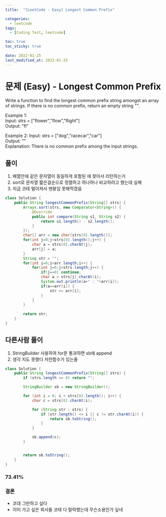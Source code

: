 ```yaml
---
title:  "[LeetCode - Easy] Longest Common Prefix"

categories:
  - leetcode
tags:
  - [Coding Test, leetcode]

toc: true
toc_sticky: true
 
date: 2022-01-25
last_modified_at: 2022-01-25
---
```


# 문제 (Easy) - Longest Common Prefix

Write a function to find the longest common prefix string amongst an array of strings.
If there is no common prefix, return an empty string "".

Example 1:   
Input: strs = ["flower","flow","flight"]   
Output: "fl"

Example 2:
Input: strs = ["dog","racecar","car"]   
Output: ""   
Explanation: There is no common prefix among the input strings.

## 풀이
1.  배열안에 같은 문자열이 동일하게 포함된 애 찾아서 리턴하는거
2. sort로 문자열 짧은걸순으로 정렬하고 하나하나 비교하려고 했는데 실패   
3. 지금 코테 떨어져서 멘붕임 못해먹겠음

```java
class Solution {
    public String longestCommonPrefix(String[] strs) {
        Arrays.sort(strs, new Comparator<String>() {
            @Override
            public int compare(String s1, String s2) {
                return s1.length() - s2.length();
            }
        });
        char[] arr = new char[strs[0].length()];
        for(int j=0;j<strs[0].length();j++) {
            char a = strs[0].charAt(j);
            arr[j] = a;
        }
        String str = "";
        for(int i=0;i<arr.length;i++) {
            for(int j=0;j<strs.length;j++) {
                if(j==0) continue;
                char a = strs[j].charAt(i);
                System.out.println(a+" : "+arr[i]);
                if(a==arr[i]) {
                    str += arr[i];
                }
            }
        }
        
        return str;
    }
}
```

## 다른사람 풀이
1. StringBuilder 사용하여 for문 통과하면 sb에 append
2. 생각 지도 못했다 저런함수가 있는줄

```java
class Solution {
    public String longestCommonPrefix(String[] strs) {
        if (strs.length == 0) return "";

        StringBuilder sb = new StringBuilder();

        for (int i = 0; i < strs[0].length(); i++) {
            char c = strs[0].charAt(i);

            for (String str : strs) {
                if (str.length() <= i || c != str.charAt(i)) {
                    return sb.toString();
                }
            }

            sb.append(c);
        }


        return sb.toString();
    }
}
```
### 73.41%

### 결론
- 코데 그만하고 싶다 
- 이미 가고 싶은 회사들 코테 다 탈락했는데 무슨소용인가 싶네